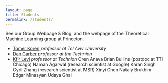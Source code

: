 ```yaml
---
layout: page
title: Students
permalink: /students/
---
```


See our Group Webpage & Blog, and the webpage of the Theoretical Machine Learning group at Princeton.

- [Tomer Koren](https://tomerkoren.github.io/) *professor at Tel Aviv University*
- [Dan Garber](https://dangar.net.technion.ac.il/) *professor at the Technion*
- [Kfir Levi](https://kfiryehud.wixsite.com/kfir-y-levy) *professor at Technion*
Oren Anava
Brian Bullins (postdoc at TTI Chicago)
Naman Agarwal (research scientist at Google)
Karan Singh
Cyril Zhang (research scientist at MSR)
Xinyi Chen
Nataly Brukhim
Edgar Minasyan
Udaya Ghai
